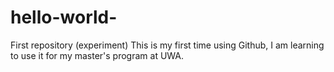 # hello-world-
First repository (experiment) 
This is my first time using Github, I am learning to use it for my master's program at UWA. 
